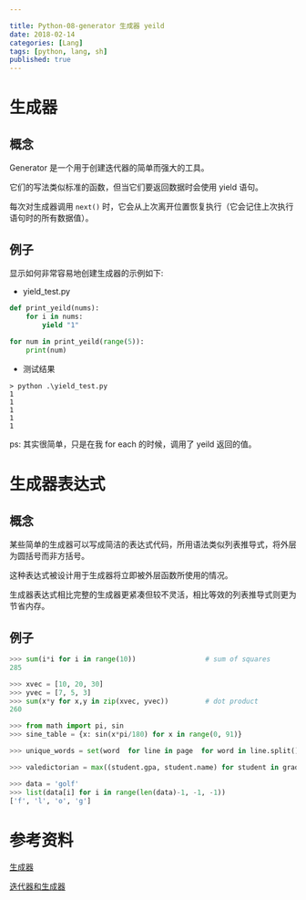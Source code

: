 ```yaml
---

title: Python-08-generator 生成器 yeild
date: 2018-02-14
categories: [Lang]
tags: [python, lang, sh]
published: true
---
```


# 生成器

## 概念

Generator 是一个用于创建迭代器的简单而强大的工具。 

它们的写法类似标准的函数，但当它们要返回数据时会使用 yield 语句。 

每次对生成器调用 `next()` 时，它会从上次离开位置恢复执行（它会记住上次执行语句时的所有数据值）。 

## 例子

显示如何非常容易地创建生成器的示例如下:

- yield_test.py

```py
def print_yeild(nums):
    for i in nums:
        yield "1"
        
for num in print_yeild(range(5)):
    print(num)
```

- 测试结果

```
> python .\yield_test.py
1
1
1
1
1
```

ps: 其实很简单，只是在我 for each 的时候，调用了 yeild 返回的值。

# 生成器表达式

## 概念

某些简单的生成器可以写成简洁的表达式代码，所用语法类似列表推导式，将外层为圆括号而非方括号。 

这种表达式被设计用于生成器将立即被外层函数所使用的情况。 

生成器表达式相比完整的生成器更紧凑但较不灵活，相比等效的列表推导式则更为节省内存。

## 例子

```py
>>> sum(i*i for i in range(10))                 # sum of squares
285

>>> xvec = [10, 20, 30]
>>> yvec = [7, 5, 3]
>>> sum(x*y for x,y in zip(xvec, yvec))         # dot product
260

>>> from math import pi, sin
>>> sine_table = {x: sin(x*pi/180) for x in range(0, 91)}

>>> unique_words = set(word  for line in page  for word in line.split())

>>> valedictorian = max((student.gpa, student.name) for student in graduates)

>>> data = 'golf'
>>> list(data[i] for i in range(len(data)-1, -1, -1))
['f', 'l', 'o', 'g']
```

# 参考资料

[生成器](https://docs.python.org/zh-cn/3/tutorial/classes.html#generators)

[迭代器和生成器](http://www.runoob.com/python3/python3-iterator-generator.html)

